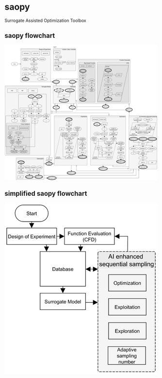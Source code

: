 # saopy
Surrogate Assisted Optimization Toolbox

## saopy flowchart
![image](https://github.com/smallball-ljj/saopy/blob/master/saopy_flowchart.png)

## simplified saopy flowchart 
![image](https://github.com/smallball-ljj/saopy/blob/master/saopy_flowchart_simple.png)
